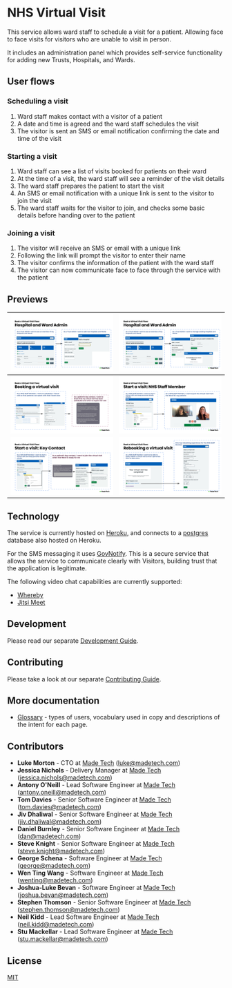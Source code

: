 # NHS Virtual Visit

This service allows ward staff to schedule a visit for a patient. Allowing face to face visits for visitors who are unable to visit in person.

It includes an administration panel which provides self-service functionality for adding new Trusts, Hospitals, and Wards.

## User flows

### Scheduling a visit

1. Ward staff makes contact with a visitor of a patient
1. A date and time is agreed and the ward staff schedules the visit
1. The visitor is sent an SMS or email notification confirming the date and time of the visit

### Starting a visit

1. Ward staff can see a list of visits booked for patients on their ward
1. At the time of a visit, the ward staff will see a reminder of the visit details
1. The ward staff prepares the patient to start the visit
1. An SMS or email notification with a unique link is sent to the visitor to join the visit
1. The ward staff waits for the visitor to join, and checks some basic details before handing over to the patient

### Joining a visit

1. The visitor will receive an SMS or email with a unique link
1. Following the link will prompt the visitor to enter their name
1. The visitor confirms the information of the patient with the ward staff
1. The visitor can now communicate face to face through the service with the patient

## Previews

<!-- To update the screenshots, please see the overview slide deck https://docs.google.com/presentation/d/1KaHYSZzcdFJ1oOCZdiPfZCXv9uAEOeE8EvkIjD-mId8/edit -->

| ![Trust Admin can add new hospitals and wards](docs/images/TrustAdmin_01_AddNew.png)            | ![Trust Admin can edit and delete hospitals and wards](docs/images/TrustAdmin_02_ManageExisting.png) |
| ----------------------------------------------------------------------------------------------- | ---------------------------------------------------------------------------------------------------- |
| ![Ward Staff can book a virtual visit via email or SMS](docs/images/WardStaff_01_BookVisit.png) | ![Ward Staff can start a virtual visit](docs/images/WardStaff_02_StartVisit.png)                     |
| ![Key Contact can join a virtual visit](docs/images/KeyContact_01_JoinVisit.png)                | ![Ward Staff can reschedule a virtual visit afterwards](docs/images/WardStaff_03_RebookVisit.png)    |

## Technology

The service is currently hosted on [Heroku](https://www.heroku.com), and connects to a [postgres](https://www.postgresql.org) database also hosted on Heroku.

For the SMS messaging it uses [GovNotify](https://www.notifications.service.gov.uk/accounts). This is a secure service that allows the service to communicate clearly with Visitors, building trust that the application is legitimate.

The following video chat capabilities are currently supported:

- [Whereby](https://whereby.com/information/product-api/)
- [Jitsi Meet](https://github.com/jitsi/jitsi-meet/blob/master/doc/README.md)

## Development

Please read our separate [Development Guide](./docs/development/README.md).

## Contributing

Please take a look at our separate [Contributing Guide](./CONTRIBUTING.md).

## More documentation

- [Glossary](docs/GLOSSARY.md) - types of users, vocabulary used in copy and descriptions of the intent for each page.

## Contributors

- **Luke Morton** - CTO at [Made Tech](https://www.madetech.com) (luke@madetech.com)
- **Jessica Nichols** - Delivery Manager at [Made Tech](https://www.madetech.com) (jessica.nichols@madetech.com)
- **Antony O'Neill** - Lead Software Engineer at [Made Tech](https://www.madetech.com) (antony.oneill@madetech.com)
- **Tom Davies** - Senior Software Engineer at [Made Tech](https://www.madetech.com) (tom.davies@madetech.com)
- **Jiv Dhaliwal** - Senior Software Engineer at [Made Tech](https://www.madetech.com) (jiv.dhaliwal@madetech.com)
- **Daniel Burnley** - Senior Software Engineer at [Made Tech](https://www.madetech.com) (dan@madetech.com)
- **Steve Knight** - Senior Software Engineer at [Made Tech](https://www.madetech.com) (steve.knight@madetech.com)
- **George Schena** - Software Engineer at [Made Tech](https://www.madetech.com) (george@madetech.com)
- **Wen Ting Wang** - Software Engineer at [Made Tech](https://www.madetech.com) (wenting@madetech.com)
- **Joshua-Luke Bevan** - Software Engineer at [Made Tech](https://www.madetech.com) (joshua.bevan@madetech.com)
- **Stephen Thomson** - Senior Software Engineer at [Made Tech](https://www.madetech.com) (stephen.thomson@madetech.com)
- **Neil Kidd** - Lead Software Engineer at [Made Tech](https://www.madetech.com) (neil.kidd@madetech.com)
- **Stu Mackellar** - Lead Software Engineer at [Made Tech](https://www.madetech.com) (stu.mackellar@madetech.com)

## License

[MIT](LICENSE)
